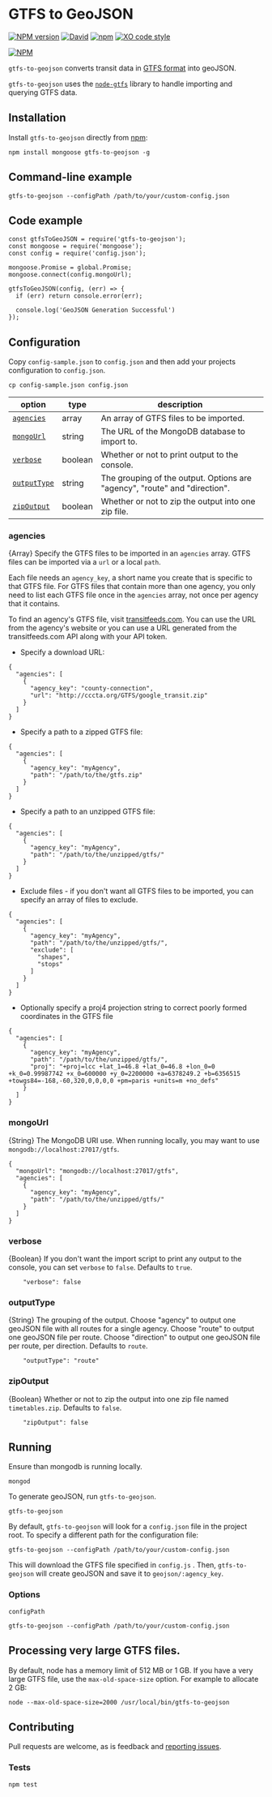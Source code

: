 # GTFS to GeoJSON

[![NPM version](https://img.shields.io/npm/v/gtfs-to-geojson.svg?style=flat)](https://www.npmjs.com/package/gtfs-to-geojson)
[![David](https://img.shields.io/david/blinktaginc/gtfs-to-geojson.svg)]()
[![npm](https://img.shields.io/npm/dm/gtfs-to-geojson.svg?style=flat)]()
[![XO code style](https://img.shields.io/badge/code_style-XO-5ed9c7.svg)](https://github.com/sindresorhus/xo)

[![NPM](https://nodei.co/npm/gtfs-to-geojson.png?downloads=true)](https://nodei.co/npm/gtfs-to-geojson/)

`gtfs-to-geojson` converts transit data in [GTFS format](https://developers.google.com/transit/gtfs/) into geoJSON.

`gtfs-to-geojson` uses the [`node-gtfs`](https://github.com/blinktaginc/node-gtfs) library to handle importing and querying GTFS data.

## Installation

Install `gtfs-to-geojson` directly from [npm](https://npmjs.org):

    npm install mongoose gtfs-to-geojson -g

## Command-line example

    gtfs-to-geojson --configPath /path/to/your/custom-config.json

## Code example

    const gtfsToGeoJSON = require('gtfs-to-geojson');
    const mongoose = require('mongoose');
    const config = require('config.json');

    mongoose.Promise = global.Promise;
    mongoose.connect(config.mongoUrl);

    gtfsToGeoJSON(config, (err) => {
      if (err) return console.error(err);

      console.log('GeoJSON Generation Successful')
    });

## Configuration

Copy `config-sample.json` to `config.json` and then add your projects configuration to `config.json`.

    cp config-sample.json config.json

| option | type | description |
| ------ | ---- | ----------- |
| [`agencies`](#agencies) | array | An array of GTFS files to be imported. |
| [`mongoUrl`](#mongoUrl) | string | The URL of the MongoDB database to import to. |
| [`verbose`](#verbose) | boolean | Whether or not to print output to the console. |
| [`outputType`](#outputType) | string | The grouping of the output. Options are "agency", "route" and "direction". |
| [`zipOutput`](#zipoutput) | boolean | Whether or not to zip the output into one zip file. |

### agencies

{Array} Specify the GTFS files to be imported in an `agencies` array. GTFS files can be imported via a `url` or a local `path`.

Each file needs an `agency_key`, a short name you create that is specific to that GTFS file. For GTFS files that contain more than one agency, you only need to list each GTFS file once in the `agencies` array, not once per agency that it contains.

To find an agency's GTFS file, visit [transitfeeds.com](http://transitfeeds.com). You can use the
URL from the agency's website or you can use a URL generated from the transitfeeds.com
API along with your API token.

* Specify a download URL:
```
{
  "agencies": [
    {
      "agency_key": "county-connection",
      "url": "http://cccta.org/GTFS/google_transit.zip"
    }
  ]
}
```

* Specify a path to a zipped GTFS file:
```
{
  "agencies": [
    {
      "agency_key": "myAgency",
      "path": "/path/to/the/gtfs.zip"
    }
  ]
}
```
* Specify a path to an unzipped GTFS file:
```
{
  "agencies": [
    {
      "agency_key": "myAgency",
      "path": "/path/to/the/unzipped/gtfs/"
    }
  ]
}
```

* Exclude files - if you don't want all GTFS files to be imported, you can specify an array of files to exclude.

```
{
  "agencies": [
    {
      "agency_key": "myAgency",
      "path": "/path/to/the/unzipped/gtfs/",
      "exclude": [
        "shapes",
        "stops"
      ]
    }
  ]
}
```

* Optionally specify a proj4 projection string to correct poorly formed coordinates in the GTFS file

```
{
  "agencies": [
    {
      "agency_key": "myAgency",
      "path": "/path/to/the/unzipped/gtfs/",
      "proj": "+proj=lcc +lat_1=46.8 +lat_0=46.8 +lon_0=0 +k_0=0.99987742 +x_0=600000 +y_0=2200000 +a=6378249.2 +b=6356515 +towgs84=-168,-60,320,0,0,0,0 +pm=paris +units=m +no_defs"
    }
  ]
}
```

### mongoUrl

{String} The MongoDB URI use. When running locally, you may want to use `mongodb://localhost:27017/gtfs`.

```
{
  "mongoUrl": "mongodb://localhost:27017/gtfs",
  "agencies": [
    {
      "agency_key": "myAgency",
      "path": "/path/to/the/unzipped/gtfs/"
    }
  ]
}
```

### verbose

{Boolean} If you don't want the import script to print any output to the console, you can set `verbose` to `false`. Defaults to `true`.

```
    "verbose": false
```

### outputType

{String} The grouping of the output. Choose "agency" to output one geoJSON file with all routes for a single agency. Choose "route" to output one geoJSON file per route. Choose "direction" to output one geoJSON file per route, per direction. Defaults to `route`.

```
    "outputType": "route"
```

### zipOutput

{Boolean} Whether or not to zip the output into one zip file named `timetables.zip`. Defaults to `false`.

```
    "zipOutput": false
```

## Running

Ensure than mongodb is running locally.

    mongod

To generate geoJSON, run `gtfs-to-geojson`.

    gtfs-to-geojson

By default, `gtfs-to-geojson` will look for a `config.json` file in the project root. To specify a different path for the configuration file:

    gtfs-to-geojson --configPath /path/to/your/custom-config.json

This will download the GTFS file specified in `config.js` .  Then, `gtfs-to-geojson` will create geoJSON and save it to `geojson/:agency_key`.

### Options

`configPath`

    gtfs-to-geojson --configPath /path/to/your/custom-config.json


## Processing very large GTFS files.

By default, node has a memory limit of 512 MB or 1 GB. If you have a very large GTFS file, use the `max-old-space-size` option. For example to allocate 2 GB:

    node --max-old-space-size=2000 /usr/local/bin/gtfs-to-geojson

## Contributing

Pull requests are welcome, as is feedback and [reporting issues](https://github.com/blinktaginc/gtfs-to-geojson/issues).

### Tests

    npm test
